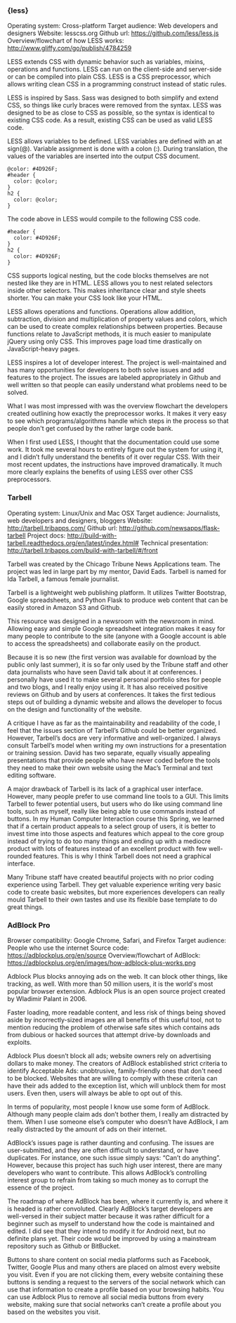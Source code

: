 ### {less}

Operating system: Cross-platform
Target audience: Web developers and designers
Website: lesscss.org
Github url: https://github.com/less/less.js 
Overview/flowchart of how LESS works: http://www.gliffy.com/go/publish/4784259 

LESS extends CSS with dynamic behavior such as variables, mixins, operations and functions. LESS can run on the client-side and server-side or can be compiled into plain CSS. LESS is a CSS preprocessor, which allows writing clean CSS in a programming construct instead of static rules.

LESS is inspired by Sass. Sass was designed to both simplify and extend CSS, so things like curly braces were removed from the syntax. LESS was designed to be as close to CSS as possible, so the syntax is identical to existing CSS code. As a result, existing CSS can be used as valid LESS code.

LESS allows variables to be defined. LESS variables are defined with an at sign(@). Variable assignment is done with a colon (:).
During translation, the values of the variables are inserted into the output CSS document.

    @color: #4D926F;
    #header {
      color: @color;
    }
    h2 {
      color: @color;
    }

The code above in LESS would compile to the following CSS code.

    #header {
      color: #4D926F;
    }
    h2 {
      color: #4D926F;
    }

CSS supports logical nesting, but the code blocks themselves are not nested like they are in HTML. LESS allows you to nest related selectors inside other selectors. This makes inheritance clear and style sheets shorter. You can make your CSS look like your HTML.

LESS allows operations and functions. Operations allow addition, subtraction, division and multiplication of property values and colors, which can be used to create complex relationships between properties. Because functions relate to JavaScript methods, it is much easier to manipulate jQuery using only CSS. This improves page load time drastically on JavaScript-heavy pages.

LESS inspires a lot of developer interest. The project is well-maintained and has many opportunities for developers to both solve issues and add features to the project. The issues are labeled appropriately in Github and well written so that people can easily understand what problems need to be solved. 

What I was most impressed with was the overview flowchart the developers created outlining how exactly the preprocessor works. It makes it very easy to see which programs/algorithms handle which steps in the process so that people don't get confused by the rather large code bank.

When I first used LESS, I thought that the documentation could use some work. It took me several hours to entirely figure out the system for using it, and I didn’t fully understand the benefits of it over regular CSS. With their most recent updates, the instructions have improved dramatically. It much more clearly explains the benefits of using LESS over other CSS preprocessors.

### Tarbell

Operating system: Linux/Unix and Mac OSX
Target audience: Journalists, web developers and designers, bloggers
Website: http://tarbell.tribapps.com/
Github url: http://github.com/newsapps/flask-tarbell
Project docs: http://build-with-tarbell.readthedocs.org/en/latest/index.html# 
Technical presentation: http://tarbell.tribapps.com/build-with-tarbell/#/front 

Tarbell was created by the Chicago Tribune News Applications team. The project was led in large part by my mentor, David Eads. Tarbell is named for Ida Tarbell, a famous female journalist.

Tarbell is a lightweight web publishing platform. It utilizes Twitter Bootstrap, Google spreadsheets, and Python Flask to produce web content that can be easily stored in Amazon S3 and Github.

This resource was designed in a newsroom with the newsroom in mind. Allowing easy and simple Google spreadsheet integration makes it easy for many people to contribute to the site (anyone with a Google account is able to access the spreadsheets) and collaborate easily on the product.

Because it is so new (the first version was available for download by the public only last summer), it is so far only used by the Tribune staff and other data journalists who have seen David talk about it at conferences. I personally have used it to make several personal portfolio sites for people and two blogs, and I really enjoy using it. It has also received positive reviews on Github and by users at conferences. It takes the first tedious steps out of building a dynamic website and allows the developer to focus on the design and functionality of the website.

A critique I have as far as the maintainability and readability of the code, I feel that the issues section of Tarbell’s Github could be better organized. However, Tarbell’s docs are very informative and well-organized. I always consult Tarbell’s model when writing my own instructions for a presentation or training session. David has two separate, equally visually appealing presentations that provide people who have never coded before the tools they need to make their own website using the Mac’s Terminal and text editing software.

A major drawback of Tarbell is its lack of a graphical user interface. However, many people prefer to use command line tools to a GUI. This limits Tarbell to fewer potential users, but users who do like using command line tools, such as myself, really like being able to use commands instead of buttons. In my Human Computer Interaction course this Spring, we learned that if a certain product appeals to a select group of users, it is better to invest time into those aspects and features which appeal to the core group instead of trying to do too many things and ending up with a mediocre product with lots of features instead of an excellent product with few well-rounded features. This is why I think Tarbell does not need a graphical interface.

Many Tribune staff have created beautiful projects with no prior coding experience using Tarbell. They get valuable experience writing very basic code to create basic websites, but more experiences developers can really mould Tarbell to their own tastes and use its flexible base template to do great things.

### AdBlock Pro

Browser compatibility: Google Chrome, Safari, and Firefox
Target audience: People who use the internet
Source code: https://adblockplus.org/en/source
Overview/flowchart of AdBlock: https://adblockplus.org/en/images/how-adblock-plus-works.png

Adblock Plus blocks annoying ads on the web. It can block other things, like tracking, as well. With more than 50 million users, it is the world's most popular browser extension. Adblock Plus is an open source project created by Wladimir Palant in 2006.

Faster loading, more readable content, and less risk of things being shoved aside by incorrectly-sized images are all benefits of this useful tool, not to mention reducing the problem of otherwise safe sites which contains ads from dubious or hacked sources that attempt drive-by downloads and exploits.

Adblock Plus doesn’t block all ads; website owners rely on advertising dollars to make money. The creators of AdBlock established strict criteria to identify Acceptable Ads: unobtrusive, family-friendly ones that don't need to be blocked. Websites that are willing to comply with these criteria can have their ads added to the exception list, which will unblock them for most users. Even then, users will always be able to opt out of this.

In terms of popularity, most people I know use some form of AdBlock. Although many people claim ads don’t bother them, I really am distracted by them. When I use someone else’s computer who doesn’t have AdBlock, I am really distracted by the amount of ads on their internet.

AdBlock’s issues page is rather daunting and confusing. The issues are user-submitted, and they are often difficult to understand, or have duplicates. For instance, one such issue simply says: “Can’t do anything”. However, because this project has such high user interest, there are many developers who want to contribute. This allows AdBlock’s controlling interest group to refrain from taking so much money as to corrupt the essence of the project.

The roadmap of where AdBlock has been, where it currently is, and where it is headed is rather convoluted. Clearly AdBlock’s target developers are well-versed in their subject matter because it was rather difficult for a beginner such as myself to understand how the code is maintained and edited. I did see that they intend to modify it for Android next, but no definite plans yet. Their code would be improved by using a mainstream repository such as Github or BitBucket.

Buttons to share content on social media platforms such as Facebook, Twitter, Google Plus and many others are placed on almost every website you visit. Even if you are not clicking them, every website containing these buttons is sending a request to the servers of the social network which can use that information to create a profile based on your browsing habits. You can use Adblock Plus to remove all social media buttons from every website, making sure that social networks can’t create a profile about you based on the websites you visit.
